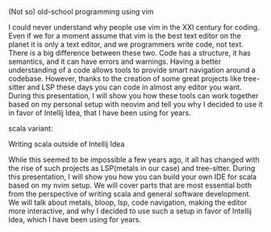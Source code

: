 (Not so) old-school programming using vim

I could never understand why people use vim in the XXI century for coding. Even if we for a moment assume 
that vim is the best text editor on the planet it is only a text editor, and we programmers write code, not text. 
There is a big difference between these two. Code has a structure, it has semantics, and it can have errors and warnings.
Having a better understanding of a code allows tools to provide smart navigation around a codebase.
However, thanks to the creation of some great projects like tree-sitter and LSP these days you can code in almost any editor you want.
During this presentation, I will show you how these tools can work together based on my personal setup with neovim and tell you
why I decided to use it in favor of Intellij Idea, that I have been using for years.


scala variant:

Writing scala outside of Intellij Idea

While this seemed to be impossible a few years ago, it all has changed with the rise of such projects as LSP(metals in our case) and tree-sitter. During this presentation, I will show you how you can build your own IDE for scala based on my nvim setup. We will cover parts that are most essential both from the perspective of writing scala and general software development. We will talk about metals, bloop, lsp, code navigation, making the editor more interactive, and why I decided to use such a setup in favor of Intellij Idea, which I have been using for years.
